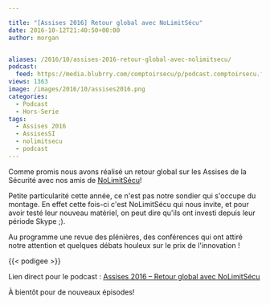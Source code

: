 ```yaml
---

title: "[Assises 2016] Retour global avec NoLimitSécu"
date: 2016-10-12T21:40:50+00:00
author: morgan


aliases: /2016/10/assises-2016-retour-global-avec-nolimitsecu/
podcast:
  feed: https://media.blubrry.com/comptoirsecu/p/podcast.comptoirsecu.fr/CSEC.HS28.2016-10-12.Assises_2016_NoLimitSecu.mp3
views: 1363
image: /images/2016/10/assises2016.png
categories:
  - Podcast
  - Hors-Serie
tags:
  - Assises 2016
  - AssisesSI
  - nolimitsecu
  - podcast
---
```



Comme promis nous avons réalisé un retour global sur les Assises de la Sécurité avec nos amis de [NoLimitSécu](https://www.nolimitsecu.fr/)!

Petite particularité cette année, ce n'est pas notre sondier qui s'occupe du montage. En effet cette fois-ci c'est NoLimitSécu qui nous invite, et pour avoir testé leur nouveau matériel, on peut dire qu'ils ont investi depuis leur période Skype ;).

Au programme une revue des plénières, des conférences qui ont attiré notre attention et quelques débats houleux sur le prix de l'innovation !

{{< podigee >}}


Lien direct pour le podcast : [Assises 2016 – Retour global avec NoLimitSécu](http://podcast.comptoirsecu.fr/CSEC.HS28.2016-10-12.Assises_2016_NoLimitSecu.mp3)

À bientôt pour de nouveaux épisodes!
